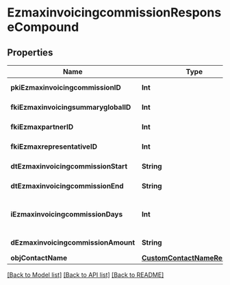 # EzmaxinvoicingcommissionResponseCompound

## Properties
Name | Type | Description | Notes
------------ | ------------- | ------------- | -------------
**pkiEzmaxinvoicingcommissionID** | **Int** | The unique ID of the Ezmaxinvoicingcommission | [optional] 
**fkiEzmaxinvoicingsummaryglobalID** | **Int** | The unique ID of the Ezmaxinvoicingsummaryglobal | [optional] 
**fkiEzmaxpartnerID** | **Int** | The unique ID of the Ezmaxpartner | [optional] 
**fkiEzmaxrepresentativeID** | **Int** | The unique ID of the Ezmaxrepresentative | [optional] 
**dtEzmaxinvoicingcommissionStart** | **String** | The start date for the Ezmaxinvoicingcommission | 
**dtEzmaxinvoicingcommissionEnd** | **String** | The end date for the Ezmaxinvoicingcommission | 
**iEzmaxinvoicingcommissionDays** | **Int** | This is the number of days during the month on which the Ezmaxinvoigcommission applies | 
**dEzmaxinvoicingcommissionAmount** | **String** | The amount of Ezmaxinvoicingcommission | 
**objContactName** | [**CustomContactNameResponse**](CustomContactNameResponse.md) |  | [optional] 

[[Back to Model list]](../README.md#documentation-for-models) [[Back to API list]](../README.md#documentation-for-api-endpoints) [[Back to README]](../README.md)


